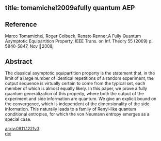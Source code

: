 title: tomamichel2009afully quantum AEP
---


## Reference

Marco Tomamichel, Roger Colbeck, Renato Renner,A Fully Quantum Asymptotic Equipartition Property, IEEE Trans. on Inf. Theory 55 (2009) p. 5840-5847, Nov 2008,

## Abstract 
  The classical asymptotic equipartition property is the statement that, in the
limit of a large number of identical repetitions of a random experiment, the
output sequence is virtually certain to come from the typical set, each member
of which is almost equally likely. In this paper, we prove a fully quantum
generalization of this property, where both the output of the experiment and
side information are quantum. We give an explicit bound on the convergence,
which is independent of the dimensionality of the side information. This
naturally leads to a family of Renyi-like quantum conditional entropies, for
which the von Neumann entropy emerges as a special case.

    

[arxiv:0811.1221v3](https://arxiv.org/abs/0811.1221v3)    
[doi](https://doi.org/10.1109/TIT.2009.2032797)
